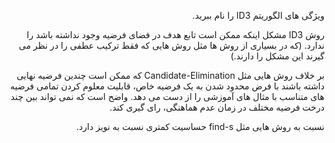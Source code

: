 <div dir="rtl">
 
  ویژگی های الگوریتم ID3 را نام ببرید.
  
      
  
  روش ID3 مشکل اینکه ممکن است تابع هدف در فضای فرضیه وجود نداشته باشد را ندارد.  (که در بسیاری از روش ها مثل روش هایی که فقط ترکیب عطفی را در نظر می گیرند این مشکل را دارند.)
  
  


      
  
  بر خلاف روش هایی مثل Candidate-Elimination  که ممکن است چندین فرضیه نهایی داشته باشند با فرض محدود شدن به یک فرضیه خاص، قابلیت معلوم کردن تمامی فرضیه های متناسب با مثال های آموزشی را از دست می دهد. واضح است که نمی تواند بین چند درخت فرضیه مختلف در زمان عدم هماهنگی، رای گیری کند.


     
  
  نسبت به روش هایی مثل find-s حساسیت کمتری نسبت به نویز دارد. 
  
  

  
  
  
  
  
  
  
  </div>
